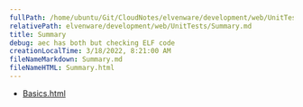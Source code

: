 ```yaml
---
fullPath: /home/ubuntu/Git/CloudNotes/elvenware/development/web/UnitTests/Summary.md
relativePath: elvenware/development/web/UnitTests/Summary.md
title: Summary
debug: aec has both but checking ELF code
creationLocalTime: 3/18/2022, 8:21:00 AM
fileNameMarkdown: Summary.md
fileNameHTML: Summary.html
---
```


<!-- toc -->
<!-- tocstop -->

* [Basics.html](Basics.html)